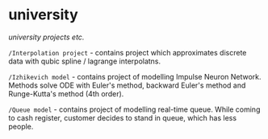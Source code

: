 # university
*university projects etc.*

`/Interpolation project` - contains project which approximates discrete data with qubic spline / lagrange interpolatns.

`/Izhikevich model` - contains project of modelling Impulse Neuron Network. Methods solve ODE with Euler's method, backward Euler's method and Runge-Kutta's method (4th order).

`/Queue model` - contains project of modelling real-time queue. While coming to cash register, customer decides to stand in queue, which has less people.


